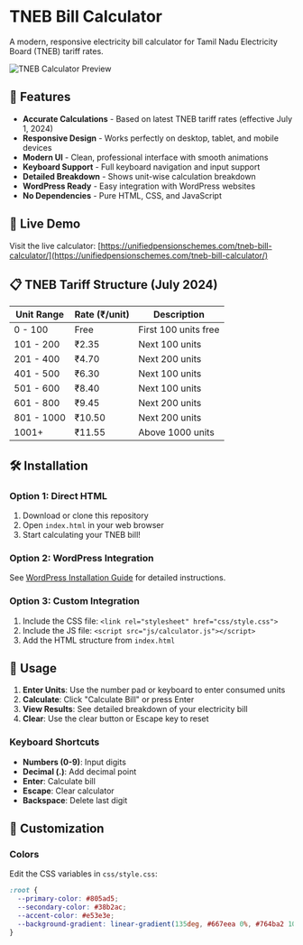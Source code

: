# TNEB Bill Calculator

A modern, responsive electricity bill calculator for Tamil Nadu Electricity Board (TNEB) tariff rates.

![TNEB Calculator Preview](assets/screenshots/calculator-preview.png)

## 🌟 Features

- **Accurate Calculations** - Based on latest TNEB tariff rates (effective July 1, 2024)
- **Responsive Design** - Works perfectly on desktop, tablet, and mobile devices
- **Modern UI** - Clean, professional interface with smooth animations
- **Keyboard Support** - Full keyboard navigation and input support
- **Detailed Breakdown** - Shows unit-wise calculation breakdown
- **WordPress Ready** - Easy integration with WordPress websites
- **No Dependencies** - Pure HTML, CSS, and JavaScript

## 🚀 Live Demo

Visit the live calculator: [https://unifiedpensionschemes.com/tneb-bill-calculator/](https://unifiedpensionschemes.com/tneb-bill-calculator/)

## 📋 TNEB Tariff Structure (July 2024)

| Unit Range | Rate (₹/unit) | Description |
|------------|---------------|-------------|
| 0 - 100    | Free          | First 100 units free |
| 101 - 200  | ₹2.35         | Next 100 units |
| 201 - 400  | ₹4.70         | Next 200 units |
| 401 - 500  | ₹6.30         | Next 100 units |
| 501 - 600  | ₹8.40         | Next 100 units |
| 601 - 800  | ₹9.45         | Next 200 units |
| 801 - 1000 | ₹10.50        | Next 200 units |
| 1001+      | ₹11.55        | Above 1000 units |

## 🛠️ Installation

### Option 1: Direct HTML
1. Download or clone this repository
2. Open `index.html` in your web browser
3. Start calculating your TNEB bill!

### Option 2: WordPress Integration
See [WordPress Installation Guide](docs/installation.md) for detailed instructions.

### Option 3: Custom Integration
1. Include the CSS file: `<link rel="stylesheet" href="css/style.css">`
2. Include the JS file: `<script src="js/calculator.js"></script>`
3. Add the HTML structure from `index.html`

## 📖 Usage

1. **Enter Units**: Use the number pad or keyboard to enter consumed units
2. **Calculate**: Click "Calculate Bill" or press Enter
3. **View Results**: See detailed breakdown of your electricity bill
4. **Clear**: Use the clear button or Escape key to reset

### Keyboard Shortcuts
- **Numbers (0-9)**: Input digits
- **Decimal (.)**: Add decimal point
- **Enter**: Calculate bill
- **Escape**: Clear calculator
- **Backspace**: Delete last digit

## 🔧 Customization

### Colors
Edit the CSS variables in `css/style.css`:
```css
:root {
  --primary-color: #805ad5;
  --secondary-color: #38b2ac;
  --accent-color: #e53e3e;
  --background-gradient: linear-gradient(135deg, #667eea 0%, #764ba2 100%);
}
